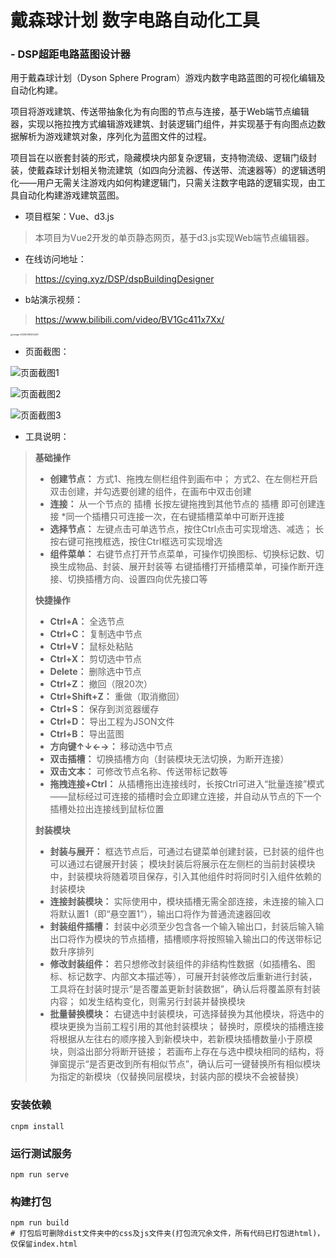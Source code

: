# 戴森球计划 数字电路自动化工具

### -  DSP超距电路蓝图设计器

用于戴森球计划（Dyson Sphere Program）游戏内数字电路蓝图的可视化编辑及自动化构建。

项目将游戏建筑、传送带抽象化为有向图的节点与连接，基于Web端节点编辑器，实现以拖拉拽方式编辑游戏建筑、封装逻辑门组件，并实现基于有向图点边数据解析为游戏建筑对象，序列化为蓝图文件的过程。

项目旨在以嵌套封装的形式，隐藏模块内部复杂逻辑，支持物流级、逻辑门级封装，使戴森球计划相关物流建筑（如四向分流器、传送带、流速器等）的逻辑透明化——用户无需关注游戏内如何构建逻辑门，只需关注数字电路的逻辑实现，由工具自动化构建游戏建筑蓝图。

- 项目框架：Vue、d3.js

> 本项目为Vue2开发的单页静态网页，基于d3.js实现Web端节点编辑器。

- 在线访问地址：

> https://cying.xyz/DSP/dspBuildingDesigner

- b站演示视频：

> https://www.bilibili.com/video/BV1Gc411x7Xx/

<img src="https://gitee.com/cying314/dsp-building-designer/raw/master/README.assets/image-20240416204441.jpg" alt="image-20240416204441" style="zoom: 25%;" />

- 页面截图：

![页面截图1](https://gitee.com/cying314/dsp-building-designer/raw/master/README.assets/image-20240416201038.png)

![页面截图2](https://gitee.com/cying314/dsp-building-designer/raw/master/README.assets/image-20240416202518.png)

![页面截图3](https://gitee.com/cying314/dsp-building-designer/raw/master/README.assets/image-20240416201954.png)


- 工具说明：

>**基础操作**
>
>- **创建节点：**
>  方式1、拖拽左侧栏组件到画布中；
>   方式2、在左侧栏开启双击创建，并勾选要创建的组件，在画布中双击创建
>- **连接：**
>  从一个节点的 插槽 长按左键拖拽到其他节点的 插槽 即可创建连接
>   *同一个插槽只可连接一次，在右键插槽菜单中可断开连接
>- **选择节点：**
>  左键点击可单选节点，按住Ctrl点击可实现增选、减选；
>   长按右键可拖拽框选，按住Ctrl框选可实现增选
>- **组件菜单：**
>  右键节点打开节点菜单，可操作切换图标、切换标记数、切换生成物品、封装、展开封装等
>   右键插槽打开插槽菜单，可操作断开连接、切换插槽方向、设置四向优先接口等
>
>**快捷操作**
>
>- **Ctrl+A：** 全选节点
>- **Ctrl+C：** 复制选中节点
>- **Ctrl+V：** 鼠标处粘贴
>- **Ctrl+X：** 剪切选中节点
>- **Delete：** 删除选中节点
>- **Ctrl+Z：** 撤回（限20次）
>- **Ctrl+Shift+Z：** 重做（取消撤回）
>- **Ctrl+S：** 保存到浏览器缓存
>- **Ctrl+D：** 导出工程为JSON文件
>- **Ctrl+B：** 导出蓝图
>- **方向键↑↓←→：** 移动选中节点
>- **双击插槽：** 切换插槽方向（封装模块无法切换，为断开连接）
>- **双击文本：** 可修改节点名称、传送带标记数等
>- **拖拽连接+Ctrl：** 从插槽拖出连接线时，长按Ctrl可进入“批量连接”模式——鼠标经过可连接的插槽时会立即建立连接，并自动从节点的下一个插槽处拉出连接线到鼠标位置
>
>**封装模块**
>
>- **封装与展开：**
>  框选节点后，可通过右键菜单创建封装，已封装的组件也可以通过右键展开封装；
>   模块封装后将展示在左侧栏的当前封装模块中，封装模块将随着项目保存，引入其他组件时将同时引入组件依赖的封装模块
>- **连接封装模块：**
>  实际使用中，模块插槽无需全部连接，未连接的输入口将默认置1（即“悬空置1”），输出口将作为普通流速器回收
>- **封装组件插槽：**
>  封装中必须至少包含各一个输入输出口，封装后输入输出口将作为模块的节点插槽，插槽顺序将按照输入输出口的传送带标记数升序排列
>- **修改封装组件：**
>  若只想修改封装组件的非结构性数据（如插槽名、图标、标记数字、内部文本描述等），可展开封装修改后重新进行封装，工具将在封装时提示“是否覆盖更新封装数据”，确认后将覆盖原有封装内容；
>   如发生结构变化，则需另行封装并替换模块
>- **批量替换模块：**
>  右键选中封装模块，可选择替换为其他模块，将选中的模块更换为当前工程引用的其他封装模块；
>   替换时，原模块的插槽连接将根据从左往右的顺序接入到新模块中，若新模块插槽数量小于原模块，则溢出部分将断开链接；
>   若画布上存在与选中模块相同的结构，将弹窗提示“是否更改到所有相似节点”，确认后可一键替换所有相似模块为指定的新模块（仅替换同层模块，封装内部的模块不会被替换）



### 安装依赖

```shell
cnpm install
```

### 运行测试服务

```shell
npm run serve
```

### 构建打包

```shell
npm run build
# 打包后可删除dist文件夹中的css及js文件夹(打包流冗余文件，所有代码已打包进html)，仅保留index.html
```
